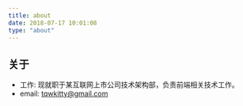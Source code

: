 ```yaml
---
title: about
date: 2018-07-17 10:01:08
type: "about"
---
```


## 关于

- 工作: 现就职于某互联网上市公司技术架构部，负责前端相关技术工作。
- email: tqwkitty@gmail.com
